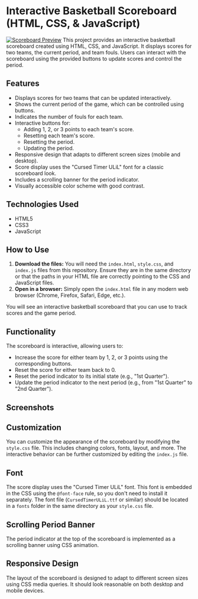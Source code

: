 # Interactive Basketball Scoreboard (HTML, CSS, & JavaScript)

[![Scoreboard Preview](YOUR_IMAGE_URL_HERE)](YOUR_IMAGE_URL_HERE)
This project provides an interactive basketball scoreboard created using HTML, CSS, and JavaScript. It displays scores for two teams, the current period, and team fouls. Users can interact with the scoreboard using the provided buttons to update scores and control the period.

## Features

* Displays scores for two teams that can be updated interactively.
* Shows the current period of the game, which can be controlled using buttons.
* Indicates the number of fouls for each team.
* Interactive buttons for:
    * Adding 1, 2, or 3 points to each team's score.
    * Resetting each team's score.
    * Resetting the period.
    * Updating the period.
* Responsive design that adapts to different screen sizes (mobile and desktop).
* Score display uses the "Cursed Timer ULiL" font for a classic scoreboard look.
* Includes a scrolling banner for the period indicator.
* Visually accessible color scheme with good contrast.

## Technologies Used

* HTML5
* CSS3
* JavaScript

## How to Use

1.  **Download the files:** You will need the `index.html`, `style.css`, and `index.js` files from this repository. Ensure they are in the same directory or that the paths in your HTML file are correctly pointing to the CSS and JavaScript files.
2.  **Open in a browser:** Simply open the `index.html` file in any modern web browser (Chrome, Firefox, Safari, Edge, etc.).

You will see an interactive basketball scoreboard that you can use to track scores and the game period.

## Functionality

The scoreboard is interactive, allowing users to:

* Increase the score for either team by 1, 2, or 3 points using the corresponding buttons.
* Reset the score for either team back to 0.
* Reset the period indicator to its initial state (e.g., "1st Quarter").
* Update the period indicator to the next period (e.g., from "1st Quarter" to "2nd Quarter").

## Screenshots

## Customization

You can customize the appearance of the scoreboard by modifying the `style.css` file. This includes changing colors, fonts, layout, and more. The interactive behavior can be further customized by editing the `index.js` file.

## Font

The score display uses the "Cursed Timer ULiL" font. This font is embedded in the CSS using the `@font-face` rule, so you don't need to install it separately. The font file (`CursedTimerULiL.ttf` or similar) should be located in a `fonts` folder in the same directory as your `style.css` file.

## Scrolling Period Banner

The period indicator at the top of the scoreboard is implemented as a scrolling banner using CSS animation.

## Responsive Design

The layout of the scoreboard is designed to adapt to different screen sizes using CSS media queries. It should look reasonable on both desktop and mobile devices.
